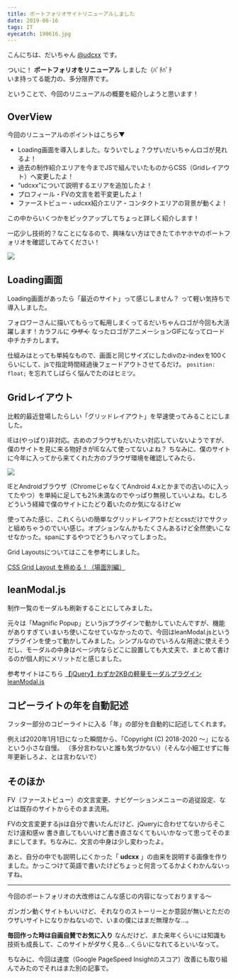 ```yaml
---
title: ポートフォリオサイトリニューアルしました
date: 2019-06-16
tags: IT
eyecatch: 190616.jpg
---
```


こんにちは、だいちゃん [@udcxx](https://twitter.com/udc_xx) です。

ついに！ **ポートフォリオをリニューアル** しました（ﾊﾟﾁﾊﾟﾁ    
いま持ってる能力の、多分限界です。

ということで、今回のリニューアルの概要を紹介しようと思います！

## OverView

今回のリニューアルのポイントはこちら▼

* Loading画面を導入しました。なういでしょ？ウザいだいちゃんロゴが見れるよ！
* 過去の制作紹介エリアを今までJSで組んでいたものからCSS（Gridレイアウト）へ変更したよ！
* “udcxx”について説明するエリアを追加したよ！
* プロフィール・FVの文言を若干変更したよ！
* ファーストビュー・udcxx紹介エリア・コンタクトエリアの背景が動くよ！

この中からいくつかをピックアップしてちょっと詳しく紹介します！

一応少し技術的？なことになるので、興味ない方はできたてホヤホヤのポートフォリオを確認してみてください！

[![](/images/hp-card-768x403.jpg)](https://udcxx.me/)

## Loading画面

Loading画面があったら「最近のサイト」って感じしません？ って軽い気持ちで導入しました。

フォロワーさんに描いてもらって転用しまくってるだいちゃんロゴが今回も大活躍します！カラフルに ~~ウザく~~ なったロゴがアニメーションGIFになってロード中チカチカします。

仕組みはとっても単純なもので、画面と同じサイズにしたdivのz-indexを100くらいにして、jsで指定時間経過後フェードアウトさせてるだけ。 `position: float;` を忘れてしばらく悩んでたのはヒミツ。


## Gridレイアウト
比較的最近登場したらしい「グリッドレイアウト」を早速使ってみることにしました。

IEは(やっぱり)非対応。古めのブラウザもだいたい対応していないようですが、僕のサイトを見に来る物好きがIEなんて使ってないよね？ ちなみに、僕のサイトに今年に入ってから来てくれた方のブラウザ環境を確認してみたら、

![](/images/browser-share.png)

IEとAndroidブラウザ（ChromeじゃなくてAndroid 4.xとかまでの古いのに入ってたやつ）を単純に足しても2%未満なのでやっぱり無視していいよね。むしろどういう経緯で僕のサイトにたどり着いたのか気になるけどｗ

使ってみた感じ、これくらいの簡単なグリッドレイアウトだとcssだけでサクッと組めちゃうのでいい感じ。オプションなんかもたくさんあるけど全然使いこなせなかった。spanにするやつでどうもハマってしまった。

Grid Layoutsについてはここを参考にしました。

[CSS Grid Layout を極める！（場面別編）](https://qiita.com/kura07/items/486c19045aab8090d6d9)

## leanModal.js

制作一覧のモーダルも刷新することにしてみました。

元々は「Magnific Popup」というjsプラグインで動かしていたんですが、機能がありすぎていまいち使いこなせていなかったので、今回はleanModal.jsというプラグインを使って動かしてみました。シンプルなのでいろんな用途に使えそうだし、モーダルの中身はページ内ならどこに設置しても大丈夫で、まとめて書けるのが個人的にメリットだと感じました。

参考サイトはこちら [【jQuery】わずか2KBの軽量モーダルプラグイン leanModal.js](http://bashalog.c-brains.jp/13/08/26-210931.php)

## コピーライトの年を自動記述

フッター部分のコピーライトに入る「年」の部分を自動的に記述してくれます。

例えば2020年1月1日になった瞬間から、「Copyright (C) 2018-2020 〜」になるという小さな自慢。
（多分言わないと誰も気づかない）（そんな小細工せずに毎年更新しろよ、とは言わないで）

## そのほか

FV（ファーストビュー）の文言変更、ナビゲーションメニューの追従設定、などは既存のサイトからそのまま流用。

FVの文言変更するjsは自分で書いたんだけど、jQueryに合わせてないからそこだけ違和感ｗ 書き直してもいいけど書き直さなくてもいいかなって思ってそのままにしてます。ちなみに、文言の中身は少し変わったよ。

あと、自分の中でも説明しにくかった「 **udcxx** 」の由来を説明する画像を作りました。かっこつけて英語で書いたけどちょっと何言ってるかよくわかんないっすね。

---

今回のポートフォリオの大改修はこんな感じの内容になっておりまする〜

ガンガン動くサイトもいいけど、それなりのストーリーとか意図が無いとただのウザいサイトになりかねないので、いまの僕にはまだ無理かな…。

**毎回作った時は自画自賛でお気に入り** なんだけど、また来年くらいには知識も技術も成長して、このサイトがダサく見る…くらいになれてるといいなって。

ちなみに、今回は速度（Google PageSpeed Insightのスコア）改善にも取り組んでみたのでそれはまた別の記事で。
